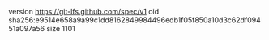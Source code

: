 version https://git-lfs.github.com/spec/v1
oid sha256:e9514e658a9a99c1dd8162849984496edb1f05f850a10d3c62df09451a097a56
size 1101

